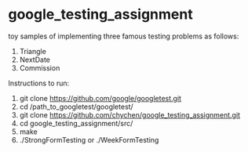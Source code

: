 # google_testing_assignment
toy samples of implementing three famous testing problems as follows:
  1. Triangle
  2. NextDate
  3. Commission

Instructions to run:
  1. git clone https://github.com/google/googletest.git 
  2. cd /path_to_googletest/googletest/
  3. git clone https://github.com/chychen/google_testing_assignment.git 
  4. cd google_testing_assignment/src/
  5. make
  6. ./StrongFormTesting or ./WeekFormTesting
